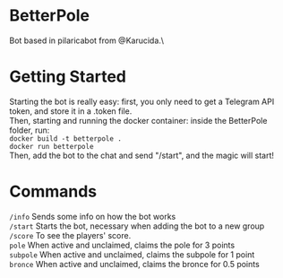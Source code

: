 # BetterPole
Bot based in pilaricabot from @Karucida.\

# Getting Started
Starting the bot is really easy: first, you only need to get a Telegram API token, and store it in a .token file.\
Then, starting and running the docker container: inside the BetterPole folder, run:\
`docker build -t betterpole .`\
`docker run betterpole`\
Then, add the bot to the chat and send "/start", and the magic will start!

# Commands
`/info` Sends some info on how the bot works\
`/start` Starts the bot, necessary when adding the bot to a new group\
`/score` To see the players' score.\
`pole` When active and unclaimed, claims the pole for 3 points\
`subpole` When active and unclaimed, claims the subpole for 1 point\
`bronce` When active and unclaimed, claims the bronce for 0.5 points
